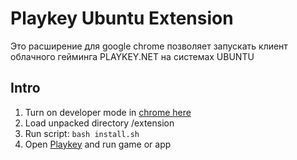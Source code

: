 # Playkey Ubuntu Extension

Это расширение для google chrome позволяет запускать клиент облачного гейминга PLAYKEY.NET на системах UBUNTU

## Intro
1. Turn on developer mode in [chrome here](chrome://extensions/)
2. Load unpacked directory /extension
3. Run script:  `bash install.sh`
4. Open [Playkey](https://playkey.net) and run game or app
